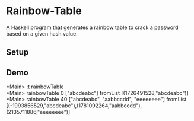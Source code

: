 # Rainbow-Table
A Haskell program that generates a rainbow table to crack a password based on a given hash value.

## Setup

## Demo
*Main> :t rainbowTable <br>
*Main> rainbowTable 0 ["abcdeabc"]
fromList [(1726491528,"abcdeabc")]
*Main> rainbowTable 40 ["abcdeabc", "aabbccdd", "eeeeeeee"]
fromList [(-1993856529,"abcdeabc"),(1781092264,"aabbccdd"),(2135711886,"eeeeeeee")]
